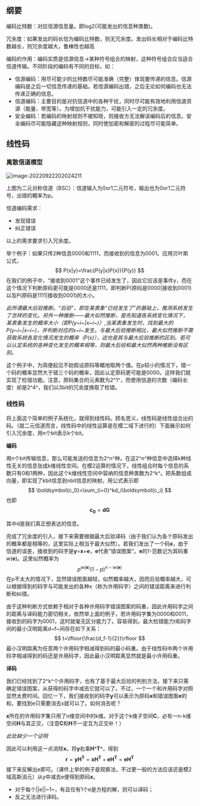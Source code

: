 ## 纲要

编码比特数：对应信源信息量。即log2(可能发出的信息种类数)。

冗余度：如果发出的码长恰为编码比特数，则无冗余度。发出码长相对于编码比特数越长，则冗余度越大，鲁棒性也越高

编码的作用：编码实质是信源信息->某种符号组合的映射，这种符号组合应当适合信道传输。不同阶段的编码有不同的目标，如：

- 信源编码：用尽可能少的比特数尽可能准确（完整）体现要传递的信息。信源编码是之后一切信息传递的基础，若信源编码出错，之后无论如何编码也无法传递正确的信息。
- 信道编码：主要目的是对抗信道中的各种干扰，同时尽可能有效地利用信道资源（能量、带宽等）。为增加抗干扰能力，可能引入一定的冗余度。
- 安全编码：若编码的映射规则不被知晓，则接收方无法解读编码后的信息。安全编码尽可能隐藏这种映射规则，同时使加密和解密的过程尽可能简单。

## 线性码

### 离散信道模型

![image-20220922202024211](C:\Users\张鹤龄\AppData\Roaming\Typora\typora-user-images\image-20220922202024211.png)

上图为二元对称信道（BSC）：信道输入为0or1二元符号，输出也为0or1二元符号，出错的概率为p。

信道编码需求：

- 发现错误
- 纠正错误

以上的需求要求引入冗余度。

举个例子：如果只传2种信息0000和1111，而接收到的信息为0001。应用贝叶斯公式，
$$
P(x|y)=\frac{P(y|x)P(x)}{P(y)}
$$
在我们的例子中，“接收到0001”这个事件已经发生了，因此它应该是事件y，而在这个情况下判断原码更可能是0000还是1111，即判断P(原码是0000|接收到0001)以及P(原码是1111|接收到0001)的大小。

*此所谓最大后验推断。“后验”，即在某表象“已经发生了”的基础上，推测系统发生了怎样的变化。另外一种推断——最大似然推断，是先知道各系统变化情况下，某表象发生的概率大小（即P(y~i~|x~i~)）,当某表象发生时，找到最大的P(y~i~|x~i~)，并判断对应的x~i~发生。与最大后验推断相比，最大似然推断不需获取系统各变化情况发生的概率（P(x)），这也是其与最大后验推断的区别。若可以认定系统的各种变化发生的概率相等，则最大后验和最大似然两种推断没有区别。*

这个例子中，为简便起见不妨假设原码等概地取两个值。在p较小的情况下，错一个码的概率显然大于错三个码的概率，因此认定原码更可能是0000。这样我们就实现了检错功能。注意，原码集合的元素数为2^1^，而使用信道的次数（编码长度）却是2^4^，我们以3bit的冗余度换取了检错。

### 线性码

将上面这个简单的例子系统化，就得到线性码。顾名思义，线性码是线性组合出的码。（就二元信道而言，线性码中的线性运算是在模二域下进行的）下面展示如何引入冗余度，用n个bit表示k个bit。

**编码**

用n个bit传输信息，那么可能发送的信息为2^n^种。在这2^n^种信息中选择k种线性无关的信息张成k维线性空间。在模2运算的情况下，线性组合时每个信息的系数只有0和1两种，因此这个k维线性空间中容纳的信息种类数为2^k^。把系数组成向量，即实现了kbit信息到nbit信息的映射。用公式表示即
$$
\boldsymbol{c_0}=\sum_{i=0}^kd_i\boldsymbol{c_i}
$$
也即
$$
\boldsymbol{c_0}=\boldsymbol{dG}
$$


其中d是我们真正想表达的信息。

完成了冗余度的引入，接下来需要根据最大后验译码（由于我们认为各个原码发出的概率都是相等的，这里实际上相当于最大似然）。若我们发出了一个码**x**，由于信道的误差，接收到的码字是**y**=**x**+**e**，**e**代表”错误图案“。**e**的1-范数记为其码重w(**e**)。这里似然概率为
$$
p^{w(\boldsymbol{e})}(1-p)^{n-w(\boldsymbol{e})}
$$
在p不太大的情况下，显然错误图案越轻，似然概率越大，因而后验概率越大，可以根据得到的码字与可能发出的各种x（称为许用码字）之间的错误距离来进行判断和纠错。

由于这种判断方式依赖于相对于各种许用码字错误图案的码重，因此许用码字之间的距离与译码能力密切相关。依然举上面的例子，若许用码字集为0000和0011，接收到的码字为0001，这时就毫无区分能力了。容易得到，最大检错能力t和码字间的最小汉明距离d~f~间存在如下关系：
$$
t=\lfloor{\frac{d_f-1}{2}}\rfloor
$$
最小汉明距离为任意两个许用码字相减得到码的最小码重。由于线性码中两个许用码字相减得到的码还是许用码字，因此最小汉明距离显然就是最小许用码重。

**译码**

我们已经找到了2^k^个许用码字，也有了基于最大后验的判别方法，接下来只需确定错误图案，从获得的码字中减去它就可以了。不过，一个一个和许用码字对照显然太费时间。回忆一下，我们接收到的码字**y**可以表示为原码**x**和错误图案**e**的和，要找到e只需要消去x就可以了。如何消去呢？

**x**所在的许用码字集只用了n维空间中的k维。对于这个k维子空间**C**，必有一n-k维空间**H**与其正交，（注意**C**和**H**不一定互为正交补！）

*此处缺少一个证明*

因此可以利用这一点消除**x**。将**y**右乘**H^T^**，得到
$$
\boldsymbol{r}=\boldsymbol{yH^T}=\boldsymbol{xH^T}+\boldsymbol{eH^T}=\boldsymbol{eH^T}
$$
接下来反解出e即可。（课件上举的例子是观察法，不过更一般的方法应该还是模2域高斯消元）从y中减去e便得到原码**x**。

- 对于每个||e||~1~，有且仅有1个e是方程的解，则可以译码；
- 反之无法进行译码。
